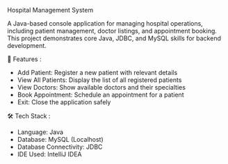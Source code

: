 Hospital Management System

A Java-based console application for managing hospital operations, including patient management, doctor listings, and appointment booking. This project demonstrates core Java, JDBC, and MySQL skills for backend development.

🚀 Features :
- Add Patient: Register a new patient with relevant details
- View All Patients: Display the list of all registered patients
- View Doctors: Show available doctors and their specialties
- Book Appointment: Schedule an appointment for a patient
- Exit: Close the application safely

🛠 Tech Stack :

- Language: Java
- Database: MySQL (Localhost)
- Database Connectivity: JDBC
- IDE Used: IntelliJ IDEA 
